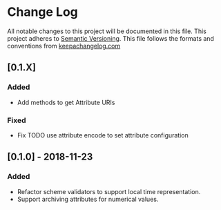 # Change Log
All notable changes to this project will be documented in this file.
This project adheres to [Semantic Versioning](http://semver.org/).
This file follows the formats and conventions from [keepachangelog.com]

## [0.1.X]

### Added
- Add methods to get Attribute URIs

### Fixed
- Fix TODO use attribute encode to set attribute configuration

## [0.1.0] - 2018-11-23

### Added
- Refactor scheme validators to support local time representation.
- Support archiving attributes for numerical values.


[keepachangelog.com]: http://keepachangelog.com




